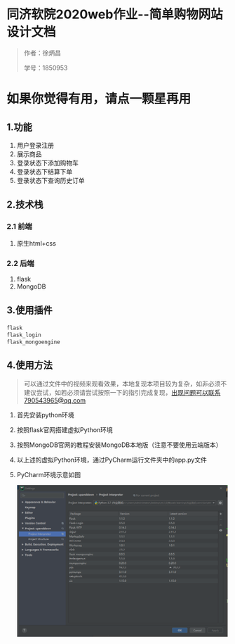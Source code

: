 # 同济软院2020web作业--简单购物网站设计文档

> 作者：徐炳昌
>
> 学号：1850953

# 如果你觉得有用，请点一颗星再用

## 1.功能
1. 用户登录注册
2. 展示商品
3. 登录状态下添加购物车
4. 登录状态下结算下单
5. 登录状态下查询历史订单
## 2.技术栈

### 2.1 前端

1. 原生html+css

### 2.2 后端

1. flask
2. MongoDB

## 3.使用插件

```
flask
flask_login
flask_mongoengine
```

## 4.使用方法

> 可以通过文件中的视频来观看效果，本地复现本项目较为复杂，如非必须不建议尝试，如若必须请尝试按照一下的指引完成复现，出现问题可以联系790543965@qq.com

1. 首先安装python环境

2. 按照flask官网搭建虚拟Python环境

3. 按照MongoDB官网的教程安装MongoDB本地版（注意不要使用云端版本）

4. 以上述的虚拟Python环境，通过PyCharm运行文件夹中的app.py文件

5. PyCharm环境示意如图

   ![实例](实例.png)

